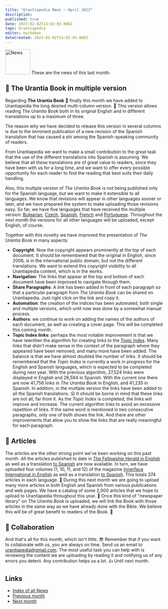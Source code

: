 ```yaml
---
title: "Urantiapedia News — April 2023"
description: 
published: true
date: 2023-02-02T14:02:03.086Z
tags: Urantiapedia
editor: markdown
dateCreated: 2023-02-02T14:02:03.086Z
---
```


<img src="/_assets/svg/icon-news.svg" alt="News" style="width: 80px;"> These are the news of this last month: 

## :blue_book: The Urantia Book in multiple version 

Regarding **The Urantia Book** :blue_book: finally this month we have added to Urantiapedia the long desired multi-column version. :clap: This version allows reading _The Urantia Book_ both in its original English and in different translations up to a maximum of three.

The reason why we have decided to release this version in several columns is due to the imminent publication of a new revision of the Spanish translation that has caused a stir among the Spanish-speaking community of readers. 

From Urantiapedia we want to make a small contribution to the great task that the use of the different translations into Spanish is assuming. We believe that all these translations are of great value to readers, since they have been with us for a long time, and we want to offer every possible opportunity for each reader to find the reading that best suits their daily handling.

Also, this multiple version of _The Urantia Book_ is not being published only for the Spanish language, but we want to make it extensible to all languages. We know that revisions will appear in other languages ​​sooner or later, and we have prepared the system to make uploading those revisions easy. So far, we have five languages ​​that have received the multiple version: [Bulgarian](/bg/The_Urantia_Book_Multiple/Index), [Czech](/cs/The_Urantia_Book_Multiple/Index), [Spanish](/es/The_Urantia_Book_Multiple/Index), [French](/fr/The_Urantia_Book_Multiple/Index) and [Portuguese](/pt/The_Urantia_Book_Multiple/Index). Throughout the next month the versions for all other languages ​​will be uploaded, except English, of course.

Together with this novelty we have improved the presentation of _The Urantia Book_ in many aspects: 
- **Copyright**: Now the copyright appears prominently at the top of each document. It should be remembered that the original in English, since 2006, is in the international public domain, but not the different translations. We want to extend this copyright visibility to all Urantiapedia content, which is in the works. 
- **Navigation**: The links that appear at the top and bottom of each document have been improved to navigate through them.
- **Share Paragraphs**: A *link* has been added in front of each paragraph so that a particular paragraph from _The Urantia Book_ can be shared on Urantiapedia. Just right click on the link and copy it.
- **Automation**: the creation of the indices has been automated, both single and multiple versions, which until now was done by a somewhat manual process.
- **Authors**: we continue to work on adding the names of the authors of each document, as well as creating a cover page. This will be completed this coming month.
- **Topic Index links**: perhaps the most notable improvement is that we have rewritten the algorithm for creating links to the [Topic Index](/en/index/topics). Many links that didn't make sense in the context of the paragraph where they appeared have been removed, and many more have been added. The balance is that we have almost doubled the number of links. It should be remembered that the _Topic Index_ is currently a work in progress for the English and Spanish languages, which is expected to be completed during next year. With the previous algorithm, 27,524 links were displayed in English and 26,584 in Spanish. With the current one there are now 41,756 links in _The Urantia Book_ in English, and 41,235 in Spanish. In addition, in the multiple version the links have been added to all the Spanish translations. :astonished: It should be borne in mind that these links are not all, far from it. As the _Topic Index_ is completed, the links will improve and increase. The current algorithm tries to avoid an excessive repetition of links. If the same word is mentioned in two consecutive paragraphs, only one of both shows the link. And there are other improvements that allow you to show the links that are really meaningful for each paragraph.

## :page_with_curl: Articles

The articles are the other strong point we've been working on this past month. All the articles published to date in [The Fellowship Herald in English](/en/index/articles_herald) as well as a translation [to Spanish](/es/index/articles_herald) are now available. In turn, we have uploaded four volumes (1, 10, 11, and 12) of the magazine [Innerface International in English](/en/index/articles_innerface) as well as a translation [to Spanish](/es/index/articles_innerface). This totals 374 articles in each language. :clap: During this next month we are going to upload many more articles in both English and Spanish from various publications and web pages. We have a catalog of some 2,000 articles that we hope to upload to Urantiapedia throughout this year. :pray: Once this kind of "newspaper library" on _The Urantia Book_ is uploaded, we will link the Book with those articles in the same way as we have already done with the Bible. We believe this will be of great benefit to readers of the Book. :blue_heart:

## :blue_heart: Collaboration 

And that's all for this month, which isn't little. :sunglasses: Remember that if you want to collaborate with us, you are always on time. Send us an email to urantiapedia@gmail.com. The most useful task you can help with is reviewing the content we are uploading by reading it and notifying us of any errors you detect. Any contribution helps us a lot. :+1: Until next month. 

## Links 

- [Index of all News](/en/news) 
- [Previous month](/en/news/2023/03)
- [Next month](/en/news/2023/05)